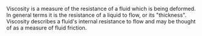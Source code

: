 Viscosity is a measure of the resistance of a fluid which is being deformed. In general terms it is the resistance of a liquid to flow, or its "thickness". Viscosity describes a fluid's internal resistance to flow and may be thought of as a measure of fluid friction.
